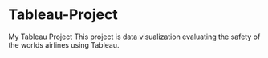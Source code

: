 # Tableau-Project
My Tableau Project
This project is data visualization evaluating the safety of the worlds airlines using Tableau.
